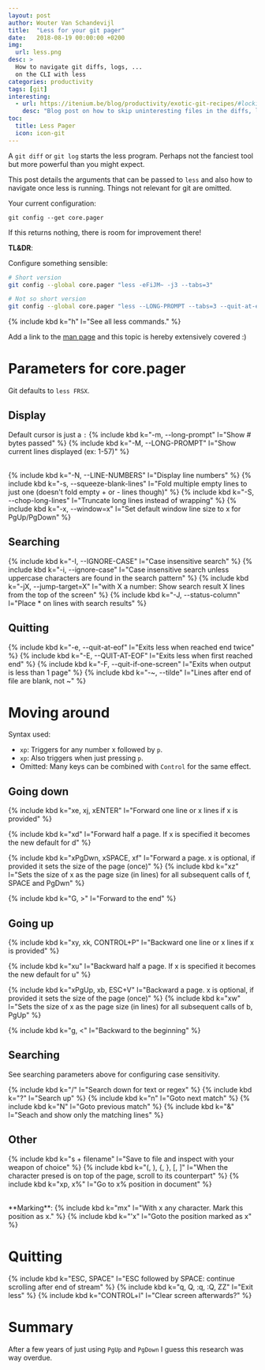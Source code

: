 ```yaml
---
layout: post
author: Wouter Van Schandevijl
title:  "Less for your git pager"
date:   2018-08-19 00:00:00 +0200
img:
  url: less.png
desc: >
  How to navigate git diffs, logs, ...
  on the CLI with less
categories: productivity
tags: [git]
interesting:
  - url: https://itenium.be/blog/productivity/exotic-git-recipes/#locking-out-package-lockjson
    desc: "Blog post on how to skip uninteresting files in the diffs, logs, ..."
toc:
  title: Less Pager
  icon: icon-git
---
```


A `git diff` or `git log` starts the less program. Perhaps not the
fanciest tool but more powerful than you might expect.

This post details the arguments that can be passed to `less`
and also how to navigate once less is running. Things not relevant
for git are omitted.

Your current configuration:  
```
git config --get core.pager
```

If this returns nothing, there is room for improvement there!

**TL&DR**:  

Configure something sensible:  
```sh
# Short version
git config --global core.pager "less -eFiJM~ -j3 --tabs=3"

# Not so short version
git config --global core.pager "less --LONG-PROMPT --tabs=3 --quit-at-eof --quit-if-one-screen --tilde --jump-target=3 --ignore-case --status-column"
```

{% include kbd k="h" l="See all less commands." %}

<!--more-->

Add a link to the [man page][less-man-page] and this topic is hereby extensively covered :)

# Parameters for core.pager

Git defaults to `less FRSX`.

## Display

Default cursor is just a `:`
{% include kbd k="-m, --long-prompt" l="Show # bytes passed" %}
{% include kbd k="-M, --LONG-PROMPT" l="Show current lines displayed (ex: 1-57)" %}

<br>
{% include kbd k="-N, --LINE-NUMBERS" l="Display line numbers" %}
{% include kbd k="-s, --squeeze-blank-lines" l="Fold multiple empty lines to just one (doesn't fold empty + or - lines though)" %}
{% include kbd k="-S, --chop-long-lines" l="Truncate long lines instead of wrapping" %}
{% include kbd k="-x, --window=x" l="Set default window line size to x for PgUp/PgDown" %}


## Searching

{% include kbd k="-I, --IGNORE-CASE" l="Case insensitive search" %}
{% include kbd k="-i, --ignore-case" l="Case insensitive search unless uppercase characters are found in the search pattern" %}
{% include kbd k="-jX, --jump-target=X" l="with X a number: Show search result X lines from the top of the screen" %}
{% include kbd k="-J, --status-column" l="Place * on lines with search results" %}

## Quitting

{% include kbd k="-e, --quit-at-eof" l="Exits less when reached end twice" %}
{% include kbd k="-E, --QUIT-AT-EOF" l="Exits less when first reached end" %}
{% include kbd k="-F, --quit-if-one-screen" l="Exits when output is less than 1 page" %}
{% include kbd k="-~, --tilde" l="Lines after end of file are blank, not ~" %}


# Moving around

Syntax used:  
- `xp`: Triggers for any number x followed by `p`.
- `xp`: Also triggers when just pressing `p`.
- Omitted: Many keys can be combined with `Control` for the same effect.

## Going down

{% include kbd k="xe, xj, xENTER" l="Forward one line or x lines if x is provided" %}

{% include kbd k="xd" l="Forward half a page. If x is specified it becomes the new default for d" %}

{% include kbd k="xPgDwn, xSPACE, xf" l="Forward a page. x is optional, if provided it sets the size of the page (once)" %}
{% include kbd k="xz" l="Sets the size of x as the page size (in lines) for all subsequent calls of f, SPACE and PgDwn" %}

{% include kbd k="G, >" l="Forward to the end" %}


## Going up

{% include kbd k="xy, xk, CONTROL+P" l="Backward one line or x lines if x is provided" %}

{% include kbd k="xu" l="Backward half a page. If x is specified it becomes the new default for u" %}

{% include kbd k="xPgUp, xb, ESC+V" l="Backward a page. x is optional, if provided it sets the size of the page (once)" %}
{% include kbd k="xw" l="Sets the size of x as the page size (in lines) for all subsequent calls of b, PgUp" %}

{% include kbd k="g, <" l="Backward to the beginning" %}


## Searching

See searching parameters above for configuring case sensitivity.

{% include kbd k="/" l="Search down for text or regex" %}
{% include kbd k="?" l="Search up" %}
{% include kbd k="n" l="Goto next match" %}
{% include kbd k="N" l="Goto previous match" %}
{% include kbd k="&" l="Seach and show only the matching lines" %}

## Other

{% include kbd k="s + filename" l="Save to file and inspect with your weapon of choice" %}
{% include kbd k="(, ), {, }, [, ]" l="When the character presed is on top of the page, scroll to its counterpart" %}
{% include kbd k="xp, x%" l="Go to x% position in document" %}

<br>
**Marking**:  
{% include kbd k="mx" l="With x any character. Mark this position as x." %}
{% include kbd k="'x" l="Goto the position marked as x" %}


# Quitting

{% include kbd k="ESC, SPACE" l="ESC followed by SPACE: continue scrolling after end of stream" %}
{% include kbd k="q, Q, :q, :Q, ZZ" l="Exit less" %}
{% include kbd k="CONTROL+l" l="Clear screen afterwards?" %}


# Summary

After a few years of just using `PgUp` and `PgDown` I guess this research
was way overdue.

[less-man-page]: https://linux.die.net/man/1/less
